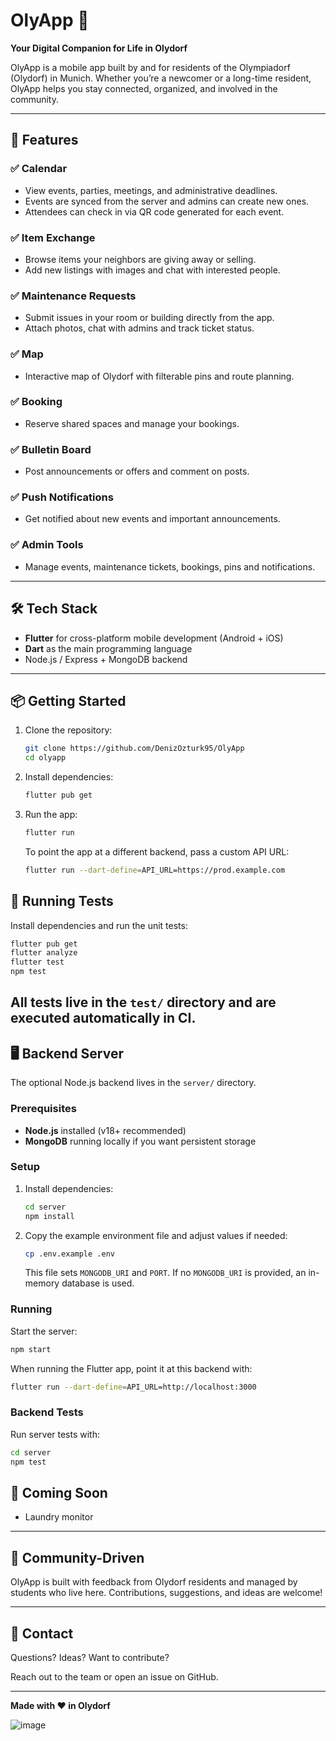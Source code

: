 # OlyApp 📱

**Your Digital Companion for Life in Olydorf**

OlyApp is a mobile app built by and for residents of the Olympiadorf (Olydorf) in Munich. Whether you’re a newcomer or a long-time resident, OlyApp helps you stay connected, organized, and involved in the community.

---

## 🚀 Features

### ✅ Calendar
- View events, parties, meetings, and administrative deadlines.
- Events are synced from the server and admins can create new ones.
- Attendees can check in via QR code generated for each event.

### ✅ Item Exchange
- Browse items your neighbors are giving away or selling.
- Add new listings with images and chat with interested people.

### ✅ Maintenance Requests
- Submit issues in your room or building directly from the app.
- Attach photos, chat with admins and track ticket status.

### ✅ Map
- Interactive map of Olydorf with filterable pins and route planning.

### ✅ Booking
- Reserve shared spaces and manage your bookings.

### ✅ Bulletin Board
- Post announcements or offers and comment on posts.

### ✅ Push Notifications
- Get notified about new events and important announcements.

### ✅ Admin Tools
- Manage events, maintenance tickets, bookings, pins and notifications.

---

## 🛠️ Tech Stack

- **Flutter** for cross-platform mobile development (Android + iOS)
- **Dart** as the main programming language
- Node.js / Express + MongoDB backend

---

## 📦 Getting Started

1. Clone the repository:
   ```bash
   git clone https://github.com/DenizOzturk95/OlyApp
   cd olyapp
   ```

2. Install dependencies:
   ```bash
   flutter pub get
   ```

3. Run the app:
   ```bash
   flutter run
   ```

   To point the app at a different backend, pass a custom API URL:
   ```bash
   flutter run --dart-define=API_URL=https://prod.example.com
   ```

## 🧪 Running Tests

Install dependencies and run the unit tests:

```bash
flutter pub get
flutter analyze
flutter test
npm test
```

All tests live in the `test/` directory and are executed automatically in CI.
---

## 🖥️ Backend Server

The optional Node.js backend lives in the `server/` directory.

### Prerequisites

- **Node.js** installed (v18+ recommended)
- **MongoDB** running locally if you want persistent storage

### Setup

1. Install dependencies:
   ```bash
   cd server
   npm install
   ```

2. Copy the example environment file and adjust values if needed:
   ```bash
   cp .env.example .env
   ```
   This file sets `MONGODB_URI` and `PORT`. If no `MONGODB_URI` is provided,
   an in-memory database is used.

### Running

Start the server:
```bash
npm start
```

When running the Flutter app, point it at this backend with:
```bash
flutter run --dart-define=API_URL=http://localhost:3000
```

### Backend Tests

Run server tests with:
```bash
cd server
npm test
```


## 📲 Coming Soon

- Laundry monitor

---

## 🤝 Community-Driven

OlyApp is built with feedback from Olydorf residents and managed by students who live here. Contributions, suggestions, and ideas are welcome!

---

## 📣 Contact

Questions? Ideas? Want to contribute?

Reach out to the team or open an issue on GitHub.

---

**Made with ❤️ in Olydorf**

![image](https://github.com/user-attachments/assets/f2c2701d-2c1c-44ef-940b-1acb52945c04)

